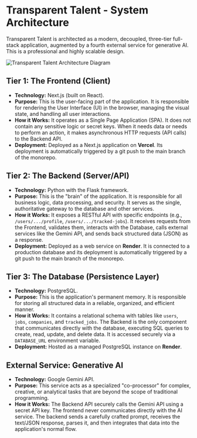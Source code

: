 # Transparent Talent - System Architecture

Transparent Talent is architected as a modern, decoupled, three-tier full-stack application, augmented by a fourth external service for generative AI. This is a professional and highly scalable design.

![Transparent Talent Architecture Diagram](https://i.imgur.com/L1h2eU3.png)

## Tier 1: The Frontend (Client)

*   **Technology:** Next.js (built on React).
*   **Purpose:** This is the user-facing part of the application. It is responsible for rendering the User Interface (UI) in the browser, managing the visual state, and handling all user interactions.
*   **How it Works:** It operates as a Single Page Application (SPA). It does not contain any sensitive logic or secret keys. When it needs data or needs to perform an action, it makes asynchronous HTTP requests (API calls) to the Backend API.
*   **Deployment:** Deployed as a Next.js application on **Vercel**. Its deployment is automatically triggered by a git push to the main branch of the monorepo.

## Tier 2: The Backend (Server/API)

*   **Technology:** Python with the Flask framework.
*   **Purpose:** This is the "brain" of the application. It is responsible for all business logic, data processing, and security. It serves as the single, authoritative gateway to the database and other services.
*   **How it Works:** It exposes a RESTful API with specific endpoints (e.g., `/users/.../profile`, `/users/.../tracked-jobs`). It receives requests from the Frontend, validates them, interacts with the Database, calls external services like the Gemini API, and sends back structured data (JSON) as a response.
*   **Deployment:** Deployed as a web service on **Render**. It is connected to a production database and its deployment is automatically triggered by a git push to the main branch of the monorepo.

## Tier 3: The Database (Persistence Layer)

*   **Technology:** PostgreSQL.
*   **Purpose:** This is the application's permanent memory. It is responsible for storing all structured data in a reliable, organized, and efficient manner.
*   **How it Works:** It contains a relational schema with tables like `users`, `jobs`, `companies`, and `tracked_jobs`. The Backend is the only component that communicates directly with the database, executing SQL queries to create, read, update, and delete data. It is accessed securely via a `DATABASE_URL` environment variable.
*   **Deployment:** Hosted as a managed PostgreSQL instance on **Render**.

## External Service: Generative AI

*   **Technology:** Google Gemini API.
*   **Purpose:** This service acts as a specialized "co-processor" for complex, creative, or analytical tasks that are beyond the scope of traditional programming.
*   **How it Works:** The Backend API securely calls the Gemini API using a secret API key. The frontend never communicates directly with the AI service. The backend sends a carefully crafted prompt, receives the text/JSON response, parses it, and then integrates that data into the application's normal flow.
